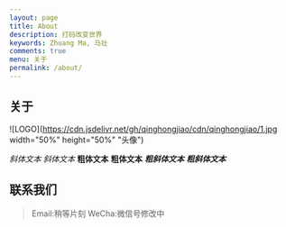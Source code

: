 ```yaml
---
layout: page
title: About
description: 打码改变世界
keywords: Zhuang Ma, 马壮
comments: true
menu: 关于
permalink: /about/
---
```


## 关于
![LOGO](https://cdn.jsdelivr.net/gh/qinghongjiao/cdn/qinghongjiao/1.jpg  width="50%" height="50%" "头像")  

*斜体文本*
_斜体文本_
**粗体文本**
__粗体文本__
***粗斜体文本***
___粗斜体文本___

## 联系我们
> Email:稍等片刻
> WeCha:微信号修改中
